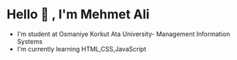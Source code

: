 # Hello 👋 , I'm Mehmet Ali

- I'm student at Osmaniye Korkut Ata University- Management Information Systems
- I'm currently learning HTML,CSS,JavaScript

